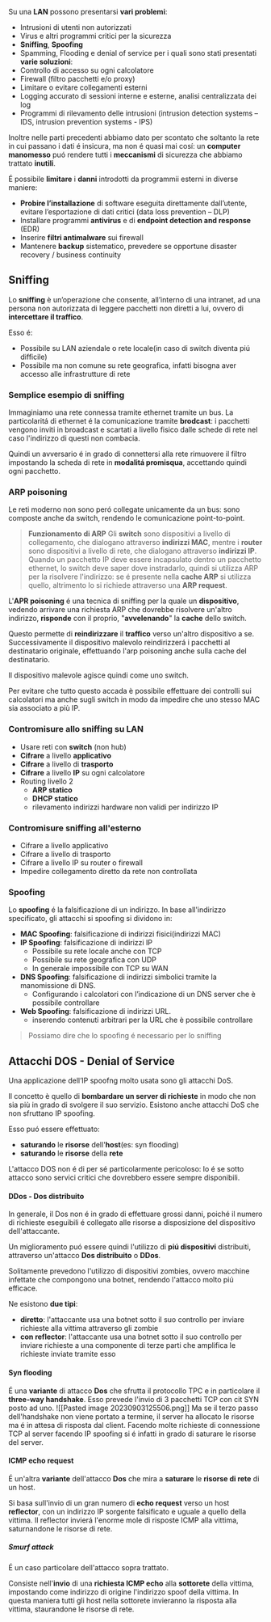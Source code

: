 Su una **LAN** possono presentarsi **vari problemi**:
- Intrusioni di utenti non autorizzati
- Virus e altri programmi critici per la sicurezza
- **Sniffing**, **Spoofing**
- Spamming, Flooding e denial of service
per i quali sono stati presentati **varie soluzioni**:
- Controllo di accesso su ogni calcolatore
- Firewall (filtro pacchetti e/o proxy)
- Limitare o evitare collegamenti esterni 
- Logging accurato di sessioni interne e esterne, analisi centralizzata dei log
- Programmi di rilevamento delle intrusioni (intrusion detection systems – IDS, intrusion prevention systems - IPS)

Inoltre nelle parti precedenti abbiamo dato per scontato che soltanto la rete in cui passano i dati é insicura, ma non é quasi mai cosí: un **computer manomesso** puó rendere tutti i **meccanismi** di sicurezza che abbiamo trattato **inutili**.

É possibile **limitare** i **danni** introdotti da programmii esterni in diverse maniere:
- **Probire l’installazione** di software eseguita direttamente dall’utente, evitare l’esportazione di dati critici (data loss prevention – DLP)
- Installare programmi **antivirus** e di **endpoint detection and response** (EDR)
- Inserire **filtri antimalware** sui firewall 
- Mantenere **backup** sistematico, prevedere se opportune disaster recovery / business continuity

## Sniffing
Lo **sniffing** è un’operazione che consente, all’interno di una intranet, ad una persona non autorizzata di leggere pacchetti non diretti a lui, ovvero di **intercettare il traffico**.

Esso é:
- Possibile su LAN aziendale o rete locale(in caso di switch diventa piú difficile)
- Possibile ma non comune su rete geografica, infatti bisogna aver accesso alle infrastrutture di rete
### Semplice esempio di sniffing
Immaginiamo una rete connessa tramite ethernet tramite un bus. La particolaritá di ethernet é la comunicazione tramite **brodcast**: i pacchetti vengono inviti in broadcast e scartati a livello fisico dalle schede di rete nel caso l'indirizzo di questi non combacia.

Quindi un avversario é in grado di connettersi alla rete rimuovere il filtro impostando la scheda di rete in **modalitá promisqua**, accettando quindi ogni pacchetto.
### ARP poisoning
Le reti moderno non sono peró collegate unicamente da un bus: sono composte anche da switch, rendendo le comunicazione point-to-point.

> **Funzionamento di ARP**
> Gli **switch** sono dispositivi a livello di collegamento, che dialogano attraverso **indirizzi MAC**, mentre i **router** sono dispositivi a livello di rete, che dialogano attraverso **indirizzi IP**. 
> Quando un pacchetto IP deve essere incapsulato dentro un pacchetto ethernet, lo switch deve saper dove instradarlo, quindi si utilizza ARP per la risolvere l'indirizzo: se é presente nella **cache ARP** si utilizza quello, altrimento lo si richiede attraverso una **ARP request**.

L'**APR poisoning** é una tecnica di sniffing per la quale un **dispositivo**, vedendo arrivare una richiesta ARP che dovrebbe risolvere un'altro indirizzo, **risponde** con il proprio, "**avvelenando**" la **cache** dello switch.

Questo permette di **reindirizzare** il **traffico** verso un'altro dispositivo a se. Successivamente il dispositivo malevolo reindirizzerá i pacchetti al destinatario originale, effettuando l'arp poisoning anche sulla cache del destinatario.

Il dispositivo malevole agisce quindi come uno switch.

Per evitare che tutto questo accada è possibile effettuare dei controlli sui calcolatori ma anche sugli switch in modo da impedire che uno stesso MAC sia associato a più IP.
### Contromisure allo sniffing su LAN
- Usare reti con **switch** (non hub)
- **Cifrare** a livello **applicativo**
- **Cifrare** a livello di **trasporto**
- **Cifrare** a livello **IP** su ogni calcolatore 
- Routing livello 2
	- **ARP statico**
	- **DHCP statico** 
	- rilevamento indirizzi hardware non validi per indirizzo IP
### Contromisure sniffing all'esterno
- Cifrare a livello applicativo
- Cifrare a livello di trasporto
- Cifrare a livello IP su router o firewall 
- Impedire collegamento diretto da rete non controllata
### Spoofing
Lo **spoofing** é la falsificazione di un indirizzo.
In base all'indirizzo specificato, gli attacchi si spoofing si dividono in:
- **MAC Spoofing**: falsificazione di indirizzi fisici(indirizzi MAC) 
- **IP Spoofing**: falsificazione di indirizzi IP 
	- Possibile su rete locale anche con TCP
	- Possibile su rete geografica con UDP
	- In generale impossibile con TCP su WAN
- **DNS Spoofing**: falsificazione di indirizzi simbolici tramite la manomissione di DNS.
	- Configurando i calcolatori con l’indicazione di un DNS server che è possibile controllare
- **Web Spoofing**: falsificazione di indirizzi URL.
	-  inserendo contenuti arbitrari per la URL che è possibile controllare

> Possiamo dire che lo spoofing é necessario per lo sniffing
## Attacchi DOS - Denial of Service
Una applicazione dell’IP spoofng molto usata sono gli attacchi DoS.

Il concetto è quello di **bombardare un server di richieste** in modo che non sia più in grado di svolgere il suo servizio. Esistono anche attacchi DoS che non sfruttano IP spoofing.

Esso puó essere effettuato:
- **saturando** le **risorse** dell'**host**(es: syn flooding)
- **saturando** le **risorse** della **rete**

L'attacco DOS non é di per sé particolarmente pericoloso: lo é se sotto attacco sono servici critici che dovrebbero essere sempre disponibili.
#### DDos - Dos distribuito
In generale, il Dos non é in grado di effettuare grossi danni, poiché il numero di richieste eseguibili é collegato alle risorse a disposizione del dispositivo dell'attaccante.

Un miglioramento puó essere quindi l'utilizzo di **piú dispositivi** distribuiti, attraverso un'attacco **Dos distribuito** o **DDos**.

Solitamente prevedono l'utilizzo di dispositivi zombies, ovvero macchine infettate che compongono una botnet, rendendo l'attacco molto piú efficace.

Ne esistono **due tipi**:
- **diretto**: l'attaccante usa una botnet sotto il suo controllo per inviare richieste alla vittima attraverso gli zombie
- **con reflector**: l'attaccante usa una botnet sotto il suo controllo per inviare richieste a una componente di terze parti che amplifica le richieste inviate tramite esso
#### Syn flooding
É una **variante** di attacco **Dos** che sfrutta il protocollo TPC e in particolare il **three-way handshake**. Esso prevede l'invio di 3 pacchetti TCP con cit SYN posto ad uno.
![[Pasted image 20230903125506.png]]
Ma se il terzo passo dell'handshake non viene portato a termine, il server ha allocato le risorse ma é in attesa di risposta dal client. Facendo molte richieste di connessione TCP al server facendo IP spoofing si é infatti in grado di saturare le risorse del server.
#### ICMP echo request
É un'altra **variante** dell'attacco **Dos** che mira a **saturare** le **risorse di rete** di un host.

Si basa sull'invio di un gran  numero di **echo request** verso un host **reflector**, con un indirizzo IP sorgente falsificato e uguale a quello della vittima. 
Il reflector invierá l'enorme mole di risposte ICMP alla vittima, saturnandone le risorse di rete.
##### Smurf attack
É un caso particolare dell'attacco sopra trattato. 

Consiste nell'**invio** di una **richiesta ICMP echo** alla **sottorete** della vittima, impostando come indirizzo di origine l'indirizzo spoof della vittima.
In questa maniera tutti gli host nella sottorete invieranno la risposta alla vittima, staurandone le risorse di rete.